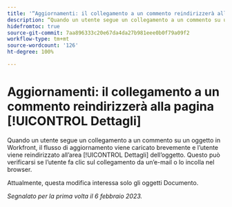 ```yaml
---
title: '“Aggiornamenti: il collegamento a un commento reindirizzerà alla pagina Dettagli”'
description: “Quando un utente segue un collegamento a un commento su un oggetto in Workfront, il flusso di aggiornamento viene caricato brevemente e l’utente viene reindirizzato all’area Dettagli dell’oggetto. Questo può verificarsi se l’utente fa clic sul collegamento da un’e-mail o lo incolla nel browser”.
hidefromtoc: true
source-git-commit: 7aa896333c20e67da4da27b981eee0b0f79a09f2
workflow-type: tm+mt
source-wordcount: '126'
ht-degree: 100%

---
```



# Aggiornamenti: il collegamento a un commento reindirizzerà alla pagina [!UICONTROL Dettagli]

Quando un utente segue un collegamento a un commento su un oggetto in Workfront, il flusso di aggiornamento viene caricato brevemente e l’utente viene reindirizzato all’area [!UICONTROL Dettagli] dell’oggetto. Questo può verificarsi se l’utente fa clic sul collegamento da un’e-mail o lo incolla nel browser.

Attualmente, questa modifica interessa solo gli oggetti Documento.

_Segnalato per la prima volta il 6 febbraio 2023._

